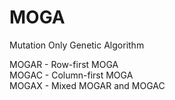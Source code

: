 # MOGA
Mutation Only Genetic Algorithm

MOGAR - Row-first MOGA  
MOGAC - Column-first MOGA  
MOGAX - Mixed MOGAR and MOGAC
